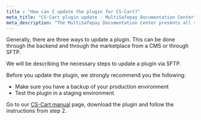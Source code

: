 ```yaml
---
title : "How can I update the plugin for CS-Cart?"
meta_title: "CS-Cart plugin update - MultiSafepay Documentation Center"
meta_description: "The MultiSafepay Documentation Center presents all relevant information about our Plugins and API. You can also find support pages for Payment Methods, Tools and General Questions as well as the contact details of our Support and Integration Teams."
---
```


Generally, there are three ways to update a plugin. This can be done through the backend and through the marketplace from a CMS or through SFTP.

We will be describing the necessary steps to update a plugin via SFTP.

Before you update the plugin, we strongly recommend you the following:

* Make sure you have a backup of your production environment
* Test the plugin in a staging environment.

Go to our [CS-Cart manual](/integrations/cs-cart/manual/) page, download the plugin and follow the instructions from step 2.